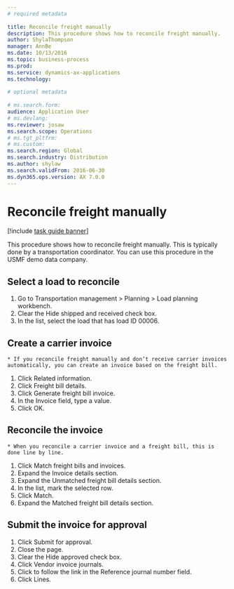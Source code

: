 ```yaml
--- 
# required metadata 
 
title: Reconcile freight manually
description: This procedure shows how to reconcile freight manually. 
author: ShylaThompson
manager: AnnBe 
ms.date: 10/13/2016
ms.topic: business-process 
ms.prod:  
ms.service: dynamics-ax-applications 
ms.technology:  
 
# optional metadata 
 
# ms.search.form:   
audience: Application User 
# ms.devlang:  
ms.reviewer: josaw
ms.search.scope: Operations 
# ms.tgt_pltfrm:  
# ms.custom:  
ms.search.region: Global
ms.search.industry: Distribution
ms.author: shylaw
ms.search.validFrom: 2016-06-30 
ms.dyn365.ops.version: AX 7.0.0 
---
```

# Reconcile freight manually

[!include [task guide banner](../../includes/task-guide-banner.md)]

This procedure shows how to reconcile freight manually. This is typically done by a transportation coordinator. You can use this procedure in the USMF demo data company.


## Select a load to reconcile
1. Go to Transportation management > Planning > Load planning workbench.
2. Clear the Hide shipped and received check box. 
3. In the list, select the load that has load ID 00006.

## Create a carrier invoice
    * If you reconcile freight manually and don’t receive carrier invoices automatically, you can create an invoice based on the freight bill.  
1. Click Related information.
2. Click Freight bill details.
3. Click Generate freight bill invoice.
4. In the Invoice field, type a value.
5. Click OK.

## Reconcile the invoice
    * When you reconcile a carrier invoice and a freight bill, this is done line by line.  
1. Click Match freight bills and invoices.
2. Expand the Invoice details section.
3. Expand the Unmatched freight bill details section.
4. In the list, mark the selected row.
5. Click Match.
6. Expand the Matched freight bill details section.

## Submit the invoice for approval
1. Click Submit for approval.
2. Close the page.
3. Clear the Hide approved check box. 
4. Click Vendor invoice journals.
5. Click to follow the link in the Reference journal number field.
6. Click Lines.

